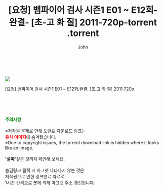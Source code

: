 ﻿---
layout: post
title:  "                   [요청] 뱀파이어 검사 시즌1 E01 ~ E12회-완결- [초-고 화 질] 2011-720p-torrent                .torrent"
author: John
categories: [ 드라마 ]
tags: [  ]
image: https://torrentrj57.com/uploadfile/full/83c643162c6ff640dbfa16f620f54c62435a1320.jpg 
description: "                   [요청] 뱀파이어 검사 시즌1 E01 ~ E12회-완결- [초-고 화 질] 2011-720p-torrent                 torrent 정보 공유"
toc: true
toc_sticky: true
---

<br>
<p><img src="https://torrentrj57.com/uploadfile/full/83c643162c6ff640dbfa16f620f54c62435a1320.jpg"/></p>
 [요청] 뱀파이어 검사 시즌1 E01 ~ E12회.완결. [초.고 화 질] 2011.720p  
    
<br><br><br>
<p data-ke-size="size16"><b><span style="color: green;">주의사항</span></b><br /><br />※저작권 문제로 인해 토렌트 다운로드 링크는<br /><b><span style="color: red;">유사 이미지</span></b>에 숨겨뒀습니다.<br />※Due to copyright issues, the torrent download link is hidden where it looks like an image.<br /><br /><b>'설마'</b>싶은 것까지 확인해 보세요.<br /><br />숨김링크 클릭 시 마그넷 나타나지 않는 것은<br />저작권으로 인한 링크만료 자료로<br />1시간 간격으로 봇에 의해 마그넷 주소 갱신됩니다.</p>
